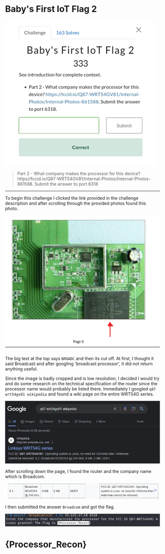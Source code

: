# Baby's First IoT Flag 2 #

![IoT Challenge 2 Description](https://github.com/Jay-m8/CTF-Writeup/blob/ec56422de5f58cca61b7a4476bb630c9c8251c6c/UofTCTF%202024/Screenshots/IoT2-1.png)

> Part 2 - What company makes the processor for this device? https//fccid.io/Q87-WRT54GV81/Internal-Photos/Internal-Photos-861588. Submit the answer to port 6318

---

To begin this challenge I clicked the link provided in the challenge description and after scrolling through the provided photos found this photo.

![Possibly the processor](https://github.com/Jay-m8/CTF-Writeup/blob/ec56422de5f58cca61b7a4476bb630c9c8251c6c/UofTCTF%202024/Screenshots/IoT2-2.png)

The big text at the top says `BROADC` and then its cut off. At first, I thought it said Broadcast and after googling 'broadcast processor', it did not return anything useful.  

Since the image is badly cropped and is low resolution, I decided I would try and do some research on the technical specification of the router since the processor name would probably be listed there. Immediately I googled `q87 wrt54gv81 wikipedia` and found a wiki page on the entire WRT54G series.

![Linksys WRT54G series page](https://github.com/Jay-m8/CTF-Writeup/blob/ec56422de5f58cca61b7a4476bb630c9c8251c6c/UofTCTF%202024/Screenshots/IoT2-3.png)

After scrolling down the page, I found the router and the company name which is Broadcom.

![Processor Name](https://github.com/Jay-m8/CTF-Writeup/blob/ec56422de5f58cca61b7a4476bb630c9c8251c6c/UofTCTF%202024/Screenshots/IoT2-4.png)

I then submitted the answer `Broadcom` and got the flag.

![Flag](https://github.com/Jay-m8/CTF-Writeup/blob/ec56422de5f58cca61b7a4476bb630c9c8251c6c/UofTCTF%202024/Screenshots/IoT2-5.png)

# {Processor_Recon} #
